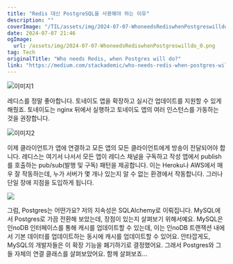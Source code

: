 ```yaml
---
title: "Redis 대신 PostgreSQL을 사용해야 하는 이유"
description: ""
coverImage: "/TIL/assets/img/2024-07-07-WhoneedsRediswhenPostgreswilldo_0.png"
date: 2024-07-07 21:46
ogImage:
  url: /assets/img/2024-07-07-WhoneedsRediswhenPostgreswilldo_0.png
tag: Tech
originalTitle: "Who needs Redis, when Postgres will do?"
link: "https://medium.com/stackademic/who-needs-redis-when-postgres-will-do-9ad54379fb94"
---
```


![이미지1](/TIL/assets/img/2024-07-07-WhoneedsRediswhenPostgreswilldo_0.png)

레디스를 정말 좋아합니다. 토네이도 앱을 확장하고 실시간 업데이트를 지원할 수 있게 해줬죠. 토네이도는 nginx 뒤에서 실행하고 토네이도 앱의 여러 인스턴스를 가동하는 것을 권장합니다.

![이미지2](/TIL/assets/img/2024-07-07-WhoneedsRediswhenPostgreswilldo_1.png)

이제 클라이언트가 앱에 연결하고 모든 앱의 모든 클라이언트에게 방송이 전달되어야 합니다. 레디스는 여기서 나서서 모든 앱이 레디스 채널을 구독하고 작성 앱에서 publish를 호출하는 pub/sub(발행 및 구독) 패턴을 제공합니다. 이는 Heroku나 AWS에서 매우 잘 작동하는데, 누가 서버가 몇 개나 있는지 알 수 없는 환경에서 작동합니다. 그러나 단일 장애 지점을 도입하게 됩니다.

<div class="content-ad"></div>

<img src="/TIL/assets/img/2024-07-07-WhoneedsRediswhenPostgreswilldo_2.png" />

그럼, Postgres는 어떤가요? 저의 지속성은 SQLAlchemy로 이뤄집니다. MySQL에서 Postgres로 가끔 전환해 보았는데, 장점이 있는지 살펴보기 위해서예요. MySQL은 인noDB 인터페이스를 통해 캐시를 업데이트할 수 있는데, 이는 인noDB 트랜잭션 내에서 기본 데이터를 업데이트하는 동시에 캐시를 업데이트할 수 있어요. 안타깝게도, MySQL의 개발자들은 이 확장 기능을 폐기하기로 결정했어요. 그래서 Postgres와 그들 자체의 연결 클래스를 살펴보았어요. 함께 살펴보죠...
